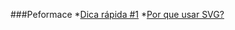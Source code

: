 ###Peformace
 *[Dica rápida #1](http://willianjusten.com.br/dica-rapida-1/)
 *[Por que usar SVG?](http://willianjusten.com.br/por-que-usar-svg/)
